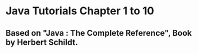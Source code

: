 # Java Tutorials Chapter 1 to 10
## Based on "Java : The Complete Reference", Book by Herbert Schildt.
